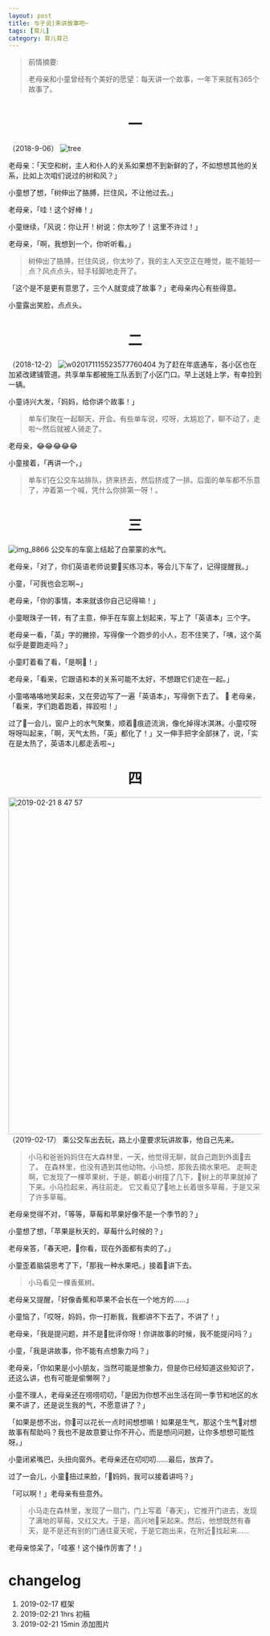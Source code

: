 ```yaml
---
layout: post
title: 与子说|来讲故事吧~
tags: [育儿]
category: 育儿育己
---
```


> 前情摘要:
>
> 老母亲和小童曾经有个美好的愿望：每天讲一个故事，一年下来就有365个故事了。

# <center> 一

（2018-9-06）
![tree](https://user-images.githubusercontent.com/23351109/53172477-66057d80-3620-11e9-9ed1-01b3e314a386.png)

老母亲：「天空和树，主人和仆人的关系如果想不到新鲜的了，不如想想其他的关系，比如上次咱们说过的树和风？」

小童想了想，「树伸出了胳膊，拦住风，不让他过去。」

老母亲，「哇！这个好棒！」

小童继续，「风说：你让开！树说：你太吵了！这里不许过！」

老母亲，「啊，我想到一个，你听听看。」
> 树伸出了胳膊，拦住风说，你太吵了，我的主人天空正在睡觉，能不能轻一点？风点点头，轻手轻脚地走开了。

「这个是不是更有意思了，三个人就变成了故事？」老母亲内心有些得意。

小童露出笑脸，点点头。

# <center> 二

（2018-12-2）
![w020171115523577760404](https://user-images.githubusercontent.com/23351109/53170316-d01b2400-361a-11e9-86f3-ac2bf96e80dc.jpeg)
为了赶在年底通车，各小区也在加紧改建铺管道。共享单车都被施工队丢到了小区门口。早上送娃上学，有幸捡到一辆。

小童诗兴大发，「妈妈，给你讲个故事！」
> 单车们聚在一起聊天，开会。有些单车说，哎呀，太尴尬了，聊不动了，走啦～然后就被人骑走了。

老母亲，😂😂😂😂😂

小童接着，「再讲一个，」
> 单车们在公交车站排队，挤来挤去，然后挤成了一排。后面的单车都不乐意了，冲着第一个喊，凭什么你排第一呀！。

# <center> 三
![img_8866](https://user-images.githubusercontent.com/23351109/53170517-428c0400-361b-11e9-907d-3a72dd239c14.jpg)
公交车的车窗上结起了白蒙蒙的水气。

老母亲，「对了，你们英语老师说要买练习本，等会儿下车了，记得提醒我。」

小童，「可我也会忘啊~」

老母亲，「你的事情，本来就该你自己记得嘛！」

小童眼珠子一转，有了主意，伸手在车窗上划起来，写上了「英语本」三个字。

老母亲一看，「英」字的撇捺，写得像一个跑步的小人，忍不住笑了，「咦，这个英似乎是要跑走吗？」

小童盯着看了看，「是啊！」

老母亲，「看来，它跟语和本的关系可能不太好，不想跟它们走在一起。」

小童咯咯咯地笑起来，又在旁边写了一遍「英语本」，写得倒下去了。

老母亲，「看来，字们跑着跑着，摔跤啦！」

过了一会儿，窗户上的水气聚集，顺着痕迹流淌，像化掉得冰淇淋。小童哎呀呀呀叫起来，「啊，天气太热，「英」都化了！」又一伸手把字全部抹了，说，「实在是太热了，英语本儿都走丢啦~」

# <center> 四
<img width="671" alt="2019-02-21 8 47 57" src="https://user-images.githubusercontent.com/23351109/53170243-a104b280-361a-11e9-96cb-2603181366ee.png">
（2019-02-17）
乘公交车出去玩，路上小童要求玩讲故事，他自己先来。

> 小马和爸爸妈妈住在大森林里，一天，他觉得无聊，就自己跑到外面去了。
> 在森林里，也没有遇到其他动物。小马想，那我去摘水果吧。
> 走啊走啊，它发现了一棵苹果树，于是，朝着小树撞了几下，树上的苹果就掉了下来。小马捡起来，再往前走。
> 它又看见了地上长着很多草莓，于是又采了许多草莓。

老母亲觉得不对，「等等，草莓和苹果好像不是一个季节的？」

小童想了想，「苹果是秋天的，草莓什么时候的？」

老母亲答，「春天吧，你看，现在外面都有卖的了。」

小童歪着脑袋思考了下，「那我一种水果吧。」接着讲下去。

> 小马看见一棵香蕉树。

老母亲又提醒，「好像香蕉和苹果不会长在一个地方的……」

小童恼了，「哎呀，妈妈，你一打断我，我都讲不下去了，不讲了！」

老母亲，「我是提问题，并不是批评你呀！你讲故事的时候，我不能提问吗？」

小童，「我是讲故事，你不能有点想象力吗？」

老母亲，「你如果是小小朋友，当然可能是想象力，但是你已经知道这些知识了，还这么讲，也有可能是偷懒啊？」

小童不理人，老母亲还在唠唠叨叨，「是因为你想不出生活在同一季节和地区的水果不讲了，还是说生我的气，不愿意讲了？」

「如果是想不出，你可以花长一点时间想想嘛！如果是生气，那这个生气对想故事有帮助吗？我也不是故意要让你不开心，而是想问问题，让你多想想可能性呀。」

小童闭紧嘴巴，头扭向窗外。老母亲还在叨叨叨……最后，放弃了。

过了一会儿，小童扭过来脸，「妈妈，我可以接着讲吗？」

「可以啊！」老母亲有些意外。

> 小马走在森林里，发现了一扇门，门上写着「春天」，它推开门进去，发现了满地的草莓，又红又大。于是，高兴地采起来。然后，他想既然有春天，是不是还有别的门通往夏天呢，于是它跑出来，在附近找起来……

老母亲惊呆了，「哇塞！这个操作厉害了！」


# changelog
1. 2019-02-17 框架
2. 2019-02-21 1hrs 初稿
3. 2019-02-21 15min 添加图片

